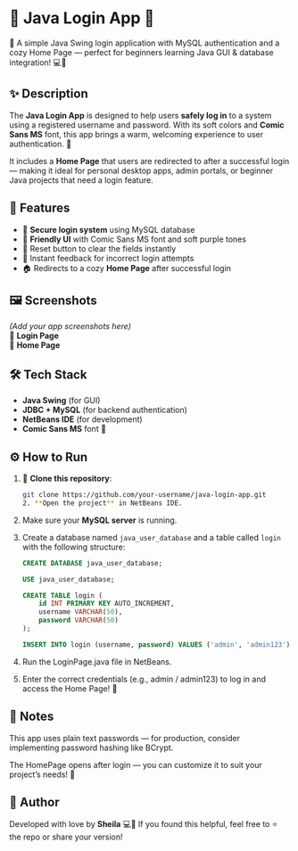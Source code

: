# 🌸 Java Login App 🌼
🌸 A simple Java Swing login application with MySQL authentication and a cozy Home Page — perfect for beginners learning Java GUI &amp; database integration! 💻💖

## ✨ Description

The **Java Login App** is designed to help users **safely log in** to a system using a registered username and password. With its soft colors and **Comic Sans MS** font, this app brings a warm, welcoming experience to user authentication. 🎀

It includes a **Home Page** that users are redirected to after a successful login — making it ideal for personal desktop apps, admin portals, or beginner Java projects that need a login feature.

## 💫 Features

- 🔐 **Secure login system** using MySQL database  
- 🎨 **Friendly UI** with Comic Sans MS font and soft purple tones  
- 📛 Reset button to clear the fields instantly  
- 🎯 Instant feedback for incorrect login attempts  
- 🏠 Redirects to a cozy **Home Page** after successful login  

## 🖼️ Screenshots

*(Add your app screenshots here)*  
📌 **Login Page**  
📌 **Home Page**

## 🛠️ Tech Stack

- **Java Swing** (for GUI)  
- **JDBC + MySQL** (for backend authentication)  
- **NetBeans IDE** (for development)  
- **Comic Sans MS** font 💅  

## ⚙️ How to Run

1. 💾 **Clone this repository**:
   ```bash
   git clone https://github.com/your-username/java-login-app.git
   2. **Open the project** in NetBeans IDE.

3. Make sure your **MySQL server** is running.

4. Create a database named `java_user_database` and a table called `login` with the following structure:

   ```SQL
   CREATE DATABASE java_user_database;

   USE java_user_database;

   CREATE TABLE login (
       id INT PRIMARY KEY AUTO_INCREMENT,
       username VARCHAR(50),
       password VARCHAR(50)
   );

   INSERT INTO login (username, password) VALUES ('admin', 'admin123');
5. Run the LoginPage.java file in NetBeans.

6. Enter the correct credentials (e.g., admin / admin123) to log in and access the Home Page! 🏡

## 📌 Notes
This app uses plain text passwords — for production, consider implementing password hashing like BCrypt.

The HomePage opens after login — you can customize it to suit your project’s needs! 🏡

## 💖 Author
Developed with love by **Sheila** 💻🌷
If you found this helpful, feel free to ⭐ the repo or share your version!

